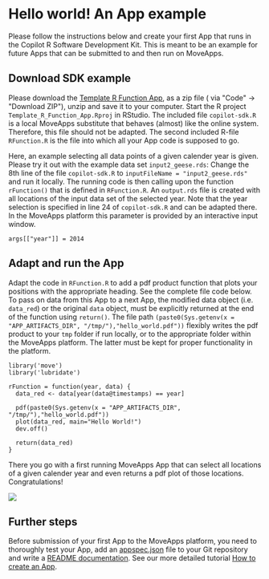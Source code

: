 # Hello world! An App example

Please follow the instructions below and create your first App that runs in the Copilot R Software Development Kit. This is meant to be an example for future Apps that can be submitted to and then run on MoveApps.

## Download SDK example

Please download the [Template R Function App](https://github.com/movestore/Template_R_Function_App ':ignore'), as a zip file ( via "Code" -> "Download ZIP"), unzip and save it to your computer. Start the R project `Template_R_Function_App.Rproj` in RStudio. The included file `copilot-sdk.R` is a local MoveApps substitute that behaves (almost) like the online system. Therefore, this file should not be adapted. The second included R-file `RFunction.R` is the file into which all your App code is supposed to go.

Here, an example selecting all data points of a given calender year is given. Please try it out with the example data set `input2_geese.rds`: Change the 8th line of the file `copilot-sdk.R` to `inputFileName = "input2_geese.rds"` and run it locally. The running code is then calling upon the function `rFunction()` that is defined in `RFunction.R`. An `output.rds` file is created with all locations of the input data set of the selected year. Note that the year selection is specified in line 24 of `copilot-sdk.R` and can be adapted there. In the MoveApps platform this parameter is provided by an interactive input window.

```
args[["year"]] = 2014
```

## Adapt and run the App

Adapt the code in `RFunction.R` to add a pdf product function that plots your positions with the appropriate heading. See the complete file code below. To pass on data from this App to a next App, the modified data object (i.e. `data_red`) or the original `data` object, must be explicitly returned at the end of the function using `return()`. The file path `(paste0(Sys.getenv(x = "APP_ARTIFACTS_DIR", "/tmp/"),"hello_world.pdf"))` flexibly writes the pdf product to your `tmp` folder if run locally, or to the appropriate folder within the MoveApps platform. The latter must be kept for proper functionality in the platform.


```
library('move')
library('lubridate')

rFunction = function(year, data) {
  data_red <- data[year(data@timestamps) == year]
  
  pdf(paste0(Sys.getenv(x = "APP_ARTIFACTS_DIR", "/tmp/"),"hello_world.pdf"))
  plot(data_red, main="Hello World!")
  dev.off()
  
  return(data_red)
}
```

There you go with a first running MoveApps App that can select all locations of a given calender year and even returns a pdf plot of those locations. Congratulations!

![](../files/hello_world_pdf.png)


## Further steps

Before submission of your first App to the MoveApps platform, you need to thoroughly test your App, add an [appspec.json](appspec.md) file to your Git repository and write a [README documentation](README_file_description.md). See our more detailed tutorial [How to create an App](create_app.md).